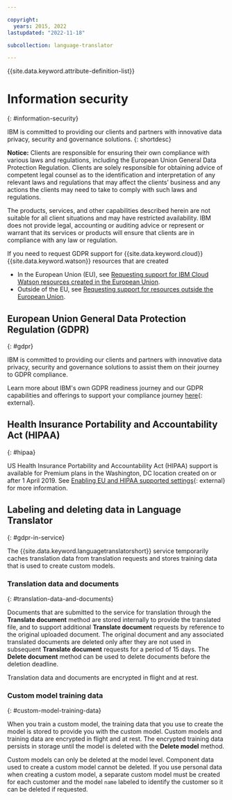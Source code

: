 ```yaml
---

copyright:
  years: 2015, 2022
lastupdated: "2022-11-18"

subcollection: language-translator

---
```


{{site.data.keyword.attribute-definition-list}}

# Information security
{: #information-security}

IBM is committed to providing our clients and partners with innovative data privacy, security and governance solutions.
{: shortdesc}

**Notice:**
Clients are responsible for ensuring their own compliance with various laws and regulations, including the European Union General Data Protection Regulation. Clients are solely responsible for obtaining advice of competent legal counsel as to the identification and interpretation of any relevant laws and regulations that may affect the clients’ business and any actions the clients may need to take to comply with such laws and regulations.

The products, services, and other capabilities described herein are not suitable for all client situations and may have restricted availability. IBM does not provide legal, accounting or auditing advice or represent or warrant that its services or products will ensure that clients are in compliance with any law or regulation.

If you need to request GDPR support for {{site.data.keyword.cloud}} {{site.data.keyword.watson}} resources that are created

-   In the European Union (EU), see [Requesting support for IBM Cloud Watson resources created in the European Union](/docs/watson/getting-started-gdpr-sar.html#request-EU).
-   Outside of the EU, see [Requesting support for resources outside the European Union](/docs/watson/getting-started-gdpr-sar.html#request-non-EU).

## European Union General Data Protection Regulation (GDPR)
{: #gdpr}

IBM is committed to providing our clients and partners with innovative data privacy, security and governance solutions to assist them on their journey to GDPR compliance.

Learn more about IBM's own GDPR readiness journey and our GDPR capabilities and offerings to support your compliance journey [here](http://www.ibm.com/gdpr){: external}.

## Health Insurance Portability and Accountability Act (HIPAA)
{: #hipaa}

US Health Insurance Portability and Accountability Act (HIPAA) support is available for Premium plans in the Washington, DC location created on or after 1 April 2019. See [Enabling EU and HIPAA supported settings](/docs/account?topic=account-eu-hipaa-supported#eu-hipaa-supported){: external} for more information.

## Labeling and deleting data in Language Translator
{: #gdpr-in-service}

The {{site.data.keyword.languagetranslatorshort}} service temporarily caches translation data from translation requests and stores training data that is used to create custom models.

### Translation data and documents
{: #translation-data-and-documents}

Documents that are submitted to the service for translation through the **Translate document** method are stored internally to provide the translated file, and to support additional **Translate document** requests by reference to the original uploaded document. The original document and any associated translated documents are deleted only after they are not used in subsequent **Translate document** requests for a period of 15 days. The **Delete document** method can be used to delete documents before the deletion deadline.

Translation data and documents are encrypted in flight and at rest.

### Custom model training data
{: #custom-model-training-data}

When you train a custom model, the training data that you use to create the model is stored to provide you with the custom model. Custom models and training data are encrypted in flight and at rest. The encrypted training data persists in storage until the model is deleted with the **Delete model** method.

Custom models can only be deleted at the model level. Component data used to create a custom model cannot be deleted. If you use personal data when creating a custom model, a separate custom model must be created for each customer and the model `name` labeled to identify the customer so it can be deleted if requested.
